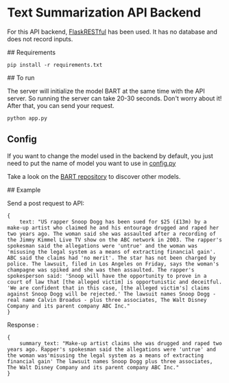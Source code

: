 # Text Summarization API Backend

For this API backend, [FlaskRESTful](https://flask-restful.readthedocs.io/en/latest/) has been used. It has no database and does not record inputs.

## Requirements

    pip install -r requirements.txt

## To run

The server will initialize the model BART at the same time with the API server. So running the server can take 20-30 seconds. Don't worry about it! After that, you can send your request.

    python app.py

## Config

If you want to change the model used in the backend by default, you just need to put the name of model you want to use in [config.py](./config.py)

Take a look on the [BART repository](https://github.com/pytorch/fairseq/tree/master/examples/bart) to discover other models.

## Example

Send a post request to API:

    {
        text: "US rapper Snoop Dogg has been sued for $25 (£13m) by a make-up artist who claimed he and his entourage drugged and raped her two years ago. The woman said she was assaulted after a recording of the Jimmy Kimmel Live TV show on the ABC network in 2003. The rapper's spokesman said the allegations were 'untrue' and the woman was 'misusing the legal system as a means of extracting financial gain'. ABC said the claims had 'no merit'. The star has not been charged by police. The lawsuit, filed in Los Angeles on Friday, says the woman's champagne was spiked and she was then assaulted. The rapper's spokesperson said: 'Snoop will have the opportunity to prove in a court of law that [the alleged victim] is opportunistic and deceitful. 'We are confident that in this case, [the alleged victim's] claims against Snoop Dogg will be rejected.' The lawsuit names Snoop Dogg - real name Calvin Broadus - plus three associates, The Walt Disney Company and its parent company ABC Inc."
    }

Response :

    {
        summary_text: "Make-up artist claims she was drugged and raped two years ago. Rapper's spokesman said the allegations were 'untrue' and the woman was'misusing the legal system as a means of extracting financial gain' The lawsuit names Snoop Dogg plus three associates, The Walt Disney Company and its parent company ABC Inc."
    }
